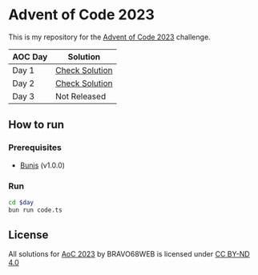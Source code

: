 # Advent of Code 2023

This is my repository for the [Advent of Code 2023](https://adventofcode.com/2023) challenge.

| AOC Day | Solution                      |
|---------|-------------------------------|
| Day 1   | [Check Solution](1/README.md) |
| Day 2   | [Check Solution](2/README.md) |
| Day 3   | Not Released                  |

## How to run

### Prerequisites

- [Bunjs](https://bun.sh) (v1.0.0)

### Run

```bash
cd $day
bun run code.ts
```

## License

All solutions for [AoC 2023](https://adventofcode.com/2023) by BRAVO68WEB is licensed under [CC BY-ND 4.0](https://creativecommons.org/licenses/by-nd/4.0/)
